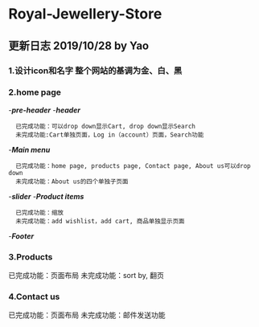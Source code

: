 # Royal-Jewellery-Store
## 更新日志 2019/10/28 by Yao
### 1.设计icon和名字 整个网站的基调为金、白、黑
### 2.**home page**
   -***pre-header***
   -***header***
      
      已完成功能：可以drop down显示Cart, drop down显示Search       
      未完成功能:Cart单独页面，Log in（account）页面，Search功能
   -***Main menu***
      
      已完成功能：home page, products page, Contact page, About us可以drop down
      未完成功能：About us的四个单独子页面
   -***slider***
   -***Product items***
      
      已完成功能：缩放        
      未完成功能：add wishlist，add cart, 商品单独显示页面
   -***Footer***
   
### 3.**Products**
   
   已完成功能：页面布局
   未完成功能：sort by, 翻页

### 4.**Contact us**
   
   已完成功能：页面布局
   未完成功能：邮件发送功能
   
